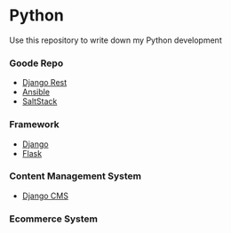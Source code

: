 Python
======

Use this repository to write down my Python development

### Goode Repo

- [Django Rest](https://github.com/tomchristie/django-rest-framework)
- [Ansible](https://github.com/ansible/ansible)
- [SaltStack](https://github.com/saltstack/salt)


### Framework

- [Django]()
- [Flask]()

### Content Management System

- [Django CMS](https://github.com/divio/django-cms)

### Ecommerce System
